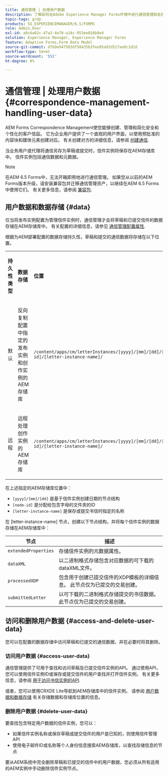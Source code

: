 ```yaml
---
title: 通信管理 | 处理用户数据
description: 了解如何在Adobe Experience Manager Forms环境中进行通信管理和处理用户数据。
topic-tags: grdp
products: SG_EXPERIENCEMANAGER/6.5/FORMS
role: Admin,User
exl-id: a0c6a02c-47a3-4e70-a14c-953ee016b8e4
solution: Experience Manager, Experience Manager Forms
feature: Adaptive Forms,Form Data Model
source-git-commit: d7b9e947503df58435b3fee85a92d51fae8c1d2d
workflow-type: tm+mt
source-wordcount: '552'
ht-degree: 0%

---
```


# 通信管理 | 处理用户数据 {#correspondence-management-handling-user-data}

AEM Forms Correspondence Management使您能够创建、管理和简化安全和个性化的客户信函。 它为企业用户提供了一个直观的用户界面，以使用预批准的内容块和媒体元素创建对应。 有关创建对方的详细信息，请参阅 [创建通信](/help/forms/using/create-correspondence.md).

当业务用户或代理将通信另存为草稿或提交时，信件实例将保存在AEM存储库中。 信件实例包括通信数据和元数据。

>[!NOTE]
>
>在AEM 6.5 Forms中，无法开箱即用地进行通信管理。 如果您从以前的AEM Forms版本升级，请安装兼容包并迁移通信管理资产，以继续在AEM 6.5 Forms中使用它们。 有关更多信息，请参阅 [兼容包](/help/forms/using/compatibility-package.md).

## 用户数据和数据存储 {#data}

仅当将发布实例配置为管理信件实例时，通信管理才会将草稿和已提交信件的数据存储在AEM存储库中。 有关配置的详细信息，请参见 [通信管理配置属性](/help/forms/using/cm-configuration-properties.md).

根据为AEM部署配置的数据存储持久性，草稿和提交的通信数据将存储在以下位置。

<table>
 <tbody>
  <tr>
   <td><p><strong>持久性类型</strong></p> </td>
   <td><p><strong>数据存储</strong></p> </td>
   <td><p><strong>位置</strong></p> </td>
  </tr>
  <tr>
   <td><p>默认</p> </td>
   <td><p>反向复制配置中指定的发布实例和创作实例的AEM存储库</p> </td>
   <td><p><code>/content/apps/cm/letterInstances/[yyyy]/[mm]/[dd]/[node-id]/[letter-instance-name]/</code><br /> </p> </td>
  </tr>
  <tr>
   <td><p>远程</p> </td>
   <td><p>远程处理创作实例的AEM存储库</p> </td>
   <td><p><code>/content/apps/cm/letterInstances/[yyyy]/[mm]/[dd]/[node-id]/[letter-instance-name]/</code></p> </td>
  </tr>
 </tbody>
</table>

在上述指定的AEM存储库位置中：

* `[yyyy]/[mm]/[dd]` 是基于信件实例创建日期的节点结构
* `[node-id]` 是分配给包含字母的文件夹的ID
* `[letter-instance-name]` 是保存或提交书信时指定的名称

在 [letter-instance-name] 节点，创建以下节点结构，并将每个信件实例的数据存储在AEM存储库中：

| 节点 | 描述 |
|---|---|
| `extendedProperties` | 存储信件实例的元数据属性。 |
| `dataXML` | 以二进制格式存储包含对应数据的可下载的dataXML文件。 |
| `processedXDP` | 包含用于创建已提交信件的XDP模板的详细信息。 此节点仅为已提交的交易创建。 |
| `submittedLetter` | 以可下载的二进制格式存储提交的书信数据。 此节点仅为已提交的交易创建。 |

## 访问和删除用户数据 {#access-and-delete-user-data}

您可以在配置的数据存储中访问草稿和已提交的通信数据，并在必要时将其删除。

### 访问用户数据 {#access-user-data}

通信管理提供了可用于查找和访问草稿及已提交信件实例的API。 通过使用API，您可以使用信件实例ID或保存或提交信件的用户查找并打开信件实例。 有关更多信息，请参阅 [用于访问书信实例的API](/help/forms/using/cm-apis-to-access-letter-instances.md).

或者，您可以使用CRXDE Lite导航到AEM存储库中的信件实例。 请参阅 [用户数据和数据存储](/help/forms/using/correspondence-management-handling-user-data.md#data) 有关存储数据和存储库位置的信息。

### 删除用户数据 {#delete-user-data}

要查找包含特定用户数据的信件实例，您可以：

* 如果信件实例名称或保存草稿或提交信件的用户是已知的，则使用信件管理API
* 使用电子邮件ID或名称等个人身份信息搜索AEM存储库，以查找存储信息的节点

要从AEM系统中完全删除草稿和已提交的信件中的用户数据，您必须从所有适用的AEM实例中手动删除信件实例节点。
